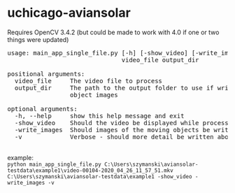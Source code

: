# uchicago-aviansolar

Requires OpenCV 3.4.2 (but could be made to work with 4.0 if one or two things were updated)<br>
<pre>
usage: main_app_single_file.py [-h] [-show_video] [-write_images] [-v]  
                               video_file output_dir 
  
positional arguments:  
  video_file     The video file to process  
  output_dir     The path to the output folder to use if writing out moving  
                 object images  

optional arguments:  
  -h, --help     show this help message and exit  
  -show_video    Should the video be displayed while processing?  
  -write_images  Should images of the moving objects be written to disk?  
  -v             Verbose - should more detail be written about progress?  
</pre>
<br>
example: <br>
<code>python main_app_single_file.py C:\Users\szymanski\aviansolar-testdata\example1\video-00104-2020_04_26_11_57_51.mkv C:\Users\szymanski\aviansolar-testdata\example1 -show_video -write_images -v</code>
